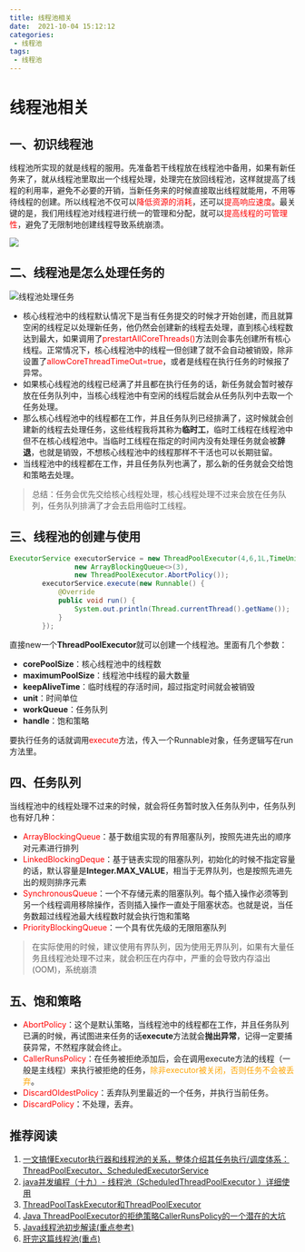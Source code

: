 ```yaml
---
title: 线程池相关
date:  2021-10-04 15:12:12  
categories: 
 - 线程池
tags: 
 - 线程池
---
```


# 线程池相关

## 一、初识线程池

​	线程池所实现的就是线程的服用。先准备若干线程放在线程池中备用，如果有新任务来了，就从线程池里取出一个线程处理，处理完在放回线程池，这样就提高了线程的利用率，避免不必要的开销，当新任务来的时候直接取出线程就能用，不用等待线程的创建。所以线程池不仅可以<font color=red>降低资源的消耗</font>，还可以<font color=red>提高响应速度</font>。最关键的是，我们用线程池对线程进行统一的管理和分配，就可以<font color=red>提高线程的可管理性</font>，避免了无限制地创建线程导致系统崩溃。

![](https://testingcf.jsdelivr.net/gh/znej/pic/picgo/image-20211005165003614.png)

<!-- more -->

## 二、线程池是怎么处理任务的

![线程池处理任务](https://testingcf.jsdelivr.net/gh/znej/pic/picgo/image-20211004151759966.png)

- 核心线程池中的线程默认情况下是当有任务提交的时候才开始创建，而且就算空闲的线程足以处理新任务，他仍然会创建新的线程去处理，直到核心线程数达到最大，如果调用了<font color='red'>prestartAllCoreThreads()</font>方法则会事先创建所有核心线程。正常情况下，核心线程池中的线程一但创建了就不会自动被销毁，除非设置了<font color='red'>allowCoreThreadTimeOut=true</font>，或者是线程在执行任务的时候报了异常。
- 如果核心线程池的线程已经满了并且都在执行任务的话，新任务就会暂时被存放在任务队列中，当核心线程池中有空闲的线程后就会从任务队列中去取一个任务处理。
- 那么核心线程池中的线程都在工作，并且任务队列已经排满了，这时候就会创建新的线程去处理任务，这些线程我将其称为**临时工**，临时工线程在线程池中但不在核心线程池中。当临时工线程在指定的时间内没有处理任务就会被**辞退**，也就是销毁，不想核心线程池中的线程那样不干活也可以长期驻留。
- 当线程池中的线程都在工作，并且任务队列也满了，那么新的任务就会交给饱和策略去处理。

> 总结：任务会优先交给核心线程处理，核心线程处理不过来会放在任务队列，任务队列排满了才会去启用临时工线程。

## 三、线程池的创建与使用

```java
ExecutorService executorService = new ThreadPoolExecutor(4,6,1L,TimeUnit.SECONDS,
                new ArrayBlockingQueue<>(3),
                new ThreadPoolExecutor.AbortPolicy());
        executorService.execute(new Runnable() {
            @Override
            public void run() {
                System.out.println(Thread.currentThread().getName());
            }
        });
```

直接new一个**ThreadPoolExecutor**就可以创建一个线程池。里面有几个参数：

- **corePoolSize**：核心线程池中的线程数
- **maximumPoolSize**：线程池中线程的最大数量
- **keepAliveTime**：临时线程的存活时间，超过指定时间就会被销毁
- **unit**：时间单位
- **workQueue**：任务队列
- **handle**：饱和策略

要执行任务的话就调用<font color='red'>execute</font>方法，传入一个Runnable对象，任务逻辑写在run方法里。

## 四、任务队列

​	当线程池中的线程处理不过来的时候，就会将任务暂时放入任务队列中，任务队列也有好几种：

- <font color='red'>ArrayBlockingQueue</font>：基于数组实现的有界阻塞队列，按照先进先出的顺序对元素进行排列
- <font color='red'>LinkedBlockingDeque</font>：基于链表实现的阻塞队列，初始化的时候不指定容量的话，默认容量是**Integer.MAX_VALUE**，相当于无界队列，也是按照先进先出的规则排序元素
- <font color='red'>SynchronousQueue</font>：一个不存储元素的阻塞队列。每个插入操作必须等到另一个线程调用移除操作，否则插入操作一直处于阻塞状态。也就是说，当任务数超过线程池最大线程数时就会执行饱和策略
- <font color='red'>PriorityBlockingQueue</font>：一个具有优先级的无限阻塞队列

> 在实际使用的时候，建议使用有界队列，因为使用无界队列，如果有大量任务且线程池处理不过来，就会积压在内存中，严重的会导致内存溢出(OOM)，系统崩溃

## 五、饱和策略

- <font color='red'>AbortPolicy</font>：这个是默认策略，当线程池中的线程都在工作，并且任务队列已满的时候，再试图进来任务的话**execute**方法就会**抛出异常**，记得一定要捕获异常，不然程序就会终止。
- <font color='red'>CallerRunsPolicy</font>：在任务被拒绝添加后，会在调用execute方法的线程（一般是主线程）来执行被拒绝的任务，<font color='orange'>除非executor被关闭，否则任务不会被丢弃</font>。
- <font color='red'>DiscardOldestPolicy</font>：丢弃队列里最近的一个任务，并执行当前任务。
- <font color='red'>DiscardPolicy</font>：不处理，丢弃。

## 推荐阅读

1. [一文搞懂Executor执行器和线程池的关系，整体介绍其任务执行/调度体系：ThreadPoolExecutor、ScheduledExecutorService](https://blog.csdn.net/f641385712/article/details/105270194)
2. [java并发编程（十九）- 线程池（ScheduledThreadPoolExecutor ）详细使用](https://blog.csdn.net/a1173537204/article/details/89852613)
3. [ThreadPoolTaskExecutor和ThreadPoolExecutor](https://www.cnblogs.com/zouhong/p/13206920.html)
4. [Java ThreadPoolExecutor的拒绝策略CallerRunsPolicy的一个潜在的大坑](https://blog.csdn.net/w605283073/article/details/89930497)
5. [Java线程池初步解读(重点参考)](https://mp.weixin.qq.com/s?__biz=MzA3MDA1MTgzMA==&mid=2247484944&idx=1&sn=f0edeb48176ddf9bf5dfa017432ece7e&chksm=9ec3f489a9b47d9f2452321d0cf10312ee6531449b92c14beb6a8510d1f9d0792f4c43ac74c9&scene=178&cur_album_id=1402315038182162433#rd)
6. [肝完这篇线程池(重点)](https://mp.weixin.qq.com/s?__biz=MzI0ODk2NDIyMQ==&mid=2247488182&idx=1&sn=58c058525d66ef8ce78fb8549c989489&chksm=e999e7a4deee6eb2284560e8ae072be520a8b173d02ceae12404db0d968b2658d541f12b5c95&token=1997065385&lang=zh_CN#rd)

